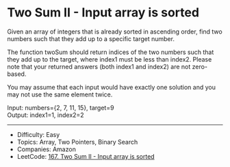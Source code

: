 # Two Sum II - Input array is sorted

Given an array of integers that is already sorted in ascending order, find two numbers such that they add up to a specific target number.

The function twoSum should return indices of the two numbers such that they add up to the target, where index1 must be less than index2. Please note that your returned answers (both index1 and index2) are not zero-based.

You may assume that each input would have exactly one solution and you may not use the same element twice.

Input: numbers={2, 7, 11, 15}, target=9  
Output: index1=1, index2=2

---

* Difficulty: Easy
* Topics: Array, Two Pointers, Binary Search
* Companies: Amazon
* LeetCode: [167. Two Sum II - Input array is sorted](https://leetcode.com/problems/two-sum-ii-input-array-is-sorted/description/)
